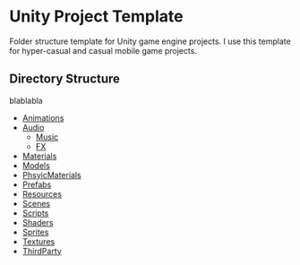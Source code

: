 # Unity Project Template
Folder structure template for Unity game engine projects. I use this template for hyper-casual and casual mobile game projects. 

## Directory Structure
blablabla

* [Animations]()
* [Audio]()
  * [Music]() 
  * [FX]() 
* [Materials]()
* [Models]()
* [PhsyicMaterials]()
* [Prefabs]()
* [Resources]()
* [Scenes]()
* [Scripts]()
* [Shaders]()
* [Sprites]()
* [Textures]()
* [ThirdParty]()
